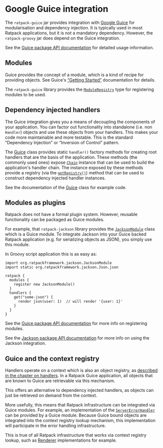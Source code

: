 # Google Guice integration

The `ratpack-guice` jar provides integration with [Google Guice](https://code.google.com/p/google-guice/) for modularisation and dependency injection.
It is typically used in most Ratpack applications, but it is not a mandatory dependency.
However, the `ratpack-groovy` jar does depend on the Guice integration.

See the [Guice package API documentation](api/org/ratpackframework/guice/package-summary.html) for detailed usage information.

## Modules

Guice provides the concept of a module, which is a kind of recipe for providing objects.
See Guice's [“Getting Started”](https://code.google.com/p/google-guice/wiki/GettingStarted) documentation for details.

The `ratpack-guice` library provides the [`ModuleRegistry`](api/org/ratpackframework/guice/ModuleRegistry.html) type for registering
modules to be used.

## Dependency injected handlers

The Guice integration gives you a means of decoupling the components of your application.
You can factor out functionality into standalone (i.e. non `Handler`) objects and use these objects from your handlers.
This makes your code more maintainable and more testable.
This is the standard “Dependency Injection” or “Inversion of Control” pattern.

The [Guice](api/org/ratpackframework/guice/Guice.html) class provides static `handler()` factory methods for creating root handlers that are the basis of the application.
These methods (the commonly used ones) expose [`Chain`](api/org/ratpackframework/handling/Chain.html) instance that can be used to build the application's handler chain.
The instance exposed by these methods provide a registry (via the [`getRegistry()`](api/org/ratpackframework/handling/Chain.html#getRegistry%28%29)) method that can be used
to construct dependency injected handler instances.

See the documentation of the [Guice](api/org/ratpackframework/guice/Guice.html) class for example code.

## Modules as plugins

Ratpack does not have a formal plugin system. However, reusable functionality can be packaged as Guice modules.

For example, that `ratpack-jackson` library provides the [`JacksonModule`](api/org/ratpackframework/jackson/JacksonModule.html) class which is a Guice module.
To integrate Jackson into your Guice backed Ratpack application (e.g. for serializing objects as JSON), you simply use this module.

In Groovy script application this is as easy as:

```language-groovy groovy-ratpack
import org.ratpackframework.jackson.JacksonModule
import static org.ratpackframework.jackson.Json.json

ratpack {
  modules {
    register new JacksonModule()
  }
  handlers {
    get("some-json") {
      render json(user: 1)  // will render '{user: 1}'
    }
  }
}
```

See the [Guice package API documentation](api/org/ratpackframework/guice/package-summary.html) for more info on registering modules.

See the [Jackson package API documentation](api/org/ratpackframework/jackson/package-summary.html) for more info on using the Jackson integration.

## Guice and the context registry

Handlers operate on a context which is also an object registry, as [described in the chapter on handlers](handlers.html#the_context_registry).
In a Ratpack Guice application, all objects that are known to Guice are retrievable via this mechanism.

This offers an alternative to dependency injected handlers, as objects can just be retrieved on demand from the context.

More usefully, this means that Ratpack infrastructure can be integrated via Guice modules.
For example, an implementation of the [`ServerErrorHandler`](api/org/ratpackframework/error/ServerErrorHandler.html) can be provided by a Guice module.
Because Guice bound objects are integrated into the context registry lookup mechanism, this implementation will participate in the error handling infrastructure.

This is true of all Ratpack infrastructure that works via context registry lookup, such as [Renderer](api/org/ratpackframework/render/Renderer.html) implementations for example.